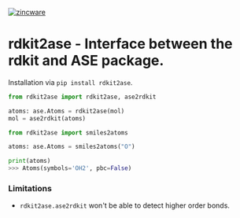 [![zincware](https://img.shields.io/badge/Powered%20by-zincware-darkcyan)](https://github.com/zincware)

# rdkit2ase - Interface between the rdkit and ASE package.

Installation via `pip install rdkit2ase`.

```py
from rdkit2ase import rdkit2ase, ase2rdkit

atoms: ase.Atoms = rdkit2ase(mol)
mol = ase2rdkit(atoms)
```

```py
from rdkit2ase import smiles2atoms

atoms: ase.Atoms = smiles2atoms("O")

print(atoms)
>>> Atoms(symbols='OH2', pbc=False)
```

### Limitations

- `rdkit2ase.ase2rdkit` won't be able to detect higher order bonds.
